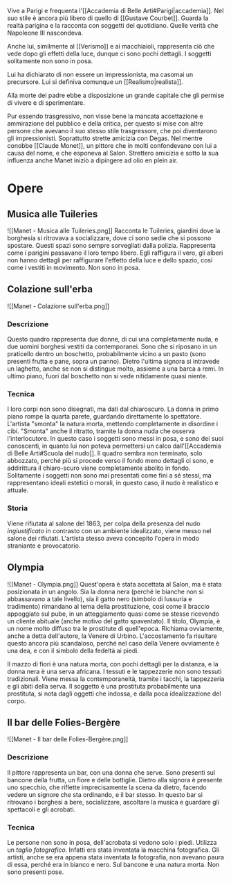 Vive a Parigi e frequenta l'[[Accademia di Belle Arti#Parigi|accademia]].
Nel suo stile è ancora più libero di quello di [[Gustave Courbet]]. Guarda la realtà parigina e la racconta con soggetti del quotidiano. Quelle verità che Napoleone III nascondeva.

Anche lui, similmente al [[Verismo]] e ai macchiaioli, rappresenta ciò che vede dopo gli effetti della luce, dunque ci sono pochi dettagli.
I soggetti solitamente non sono in posa.

Lui ha dichiarato di non essere un impressionista, ma casomai un precursore. Lui si definiva comunque un [[Realismo|realista]].

Alla morte del padre ebbe a disposizione un grande capitale che gli permise di vivere e di sperimentare.

Pur essendo trasgressivo, non visse bene la mancata accettazione e ammirazione del pubblico e della critica, per questo si mise con altre persone che avevano il suo stesso stile trasgressore, che poi diventarono gli impressionisti. Soprattutto strette amicizia con Degas. Nel mentre conobbe [[Claude Monet]], un pittore che in molti confondevano con lui a causa del nome, e che esponeva al Salon. Strettero amicizia e sotto la sua influenza anche Manet iniziò a dipingere ad olio en plein air. 
# Opere
## Musica alle Tuileries
![[Manet - Musica alle Tuileries.png]]
Racconta le Tuileries, giardini dove la borghesia si ritrovava a socializzare, dove ci sono sedie che si possono spostare. Questi spazi sono sempre sorvegliati dalla polizia.
Rappresenta come i parigini passavano il loro tempo libero.
Egli raffigura il vero, gli alberi non hanno dettagli per raffigurare l'effetto della luce e dello spazio, così come i vestiti in movimento. Non sono in posa.
## Colazione sull'erba
![[Manet - Colazione sull'erba.png]]
### Descrizione
Questo quadro rappresenta due donne, di cui una completamente nuda, e due uomini borghesi vestiti da contemporanei. Sono che si riposano in un praticello dentro un boschetto, probabilmente vicino a un pasto (sono presenti frutta e pane, sopra un panno).
Dietro l'ultima signora si intravede un laghetto, anche se non si distingue molto, assieme a una barca a remi. In ultimo piano, fuori dal boschetto non si vede nitidamente quasi niente.
### Tecnica
I loro corpi non sono disegnati, ma dati dal chiaroscuro. La donna in primo piano rompe la quarta parete, guardando direttamente lo spettatore.
L'artista "smonta" la natura morta, mettendo completamente in disordine i cibi.
"Smonta" anche il ritratto, tramite la donna nuda che osserva l'interlocutore.
In questo caso i soggetti sono messi in posa, e sono dei suoi conoscenti, in quanto lui non poteva permettersi un calco dall'[[Accademia di Belle Arti#Scuola del nudo]].
Il quadro sembra non terminato, solo abbozzato, perché più si procede verso il fondo meno dettagli ci sono, e addirittura il chiaro-scuro viene completamente abolito in fondo.
Solitamente i soggetti non sono mai presentati come fini a sé stessi, ma rappresentano ideali estetici o morali, in questo caso, il nudo è realistico e attuale.
### Storia
Viene rifiutata al salone del 1863, per colpa della presenza del nudo *ingiustificato* in contrasto con un ambiente idealizzato, viene messo nel salone dei rifiutati.
L'artista stesso aveva concepito l'opera in modo straniante e provocatorio.
## Olympia
![[Manet - Olympia.png]]
Quest'opera è stata accettata al Salon, ma è stata posizionata in un angolo.
Sia la donna nera (perché le bianche non si abbassavano a tale livello), sia il gatto nero (simbolo di lussuria e tradimento) rimandano al tema della prostituzione, così come il braccio appoggiato sul pube, in un atteggiamento quasi come se stesse ricevendo un cliente abituale (anche motivo del gatto spaventato).
Il titolo, Olympia, è un nome molto diffuso tra le prostitute di quell'epoca.
Richiama ovviamente, anche a detta dell'autore, la Venere di Urbino. L'accostamento fa risultare questo ancora più scandaloso, perché nel caso della Venere ovviamente è una dea, e con il simbolo della fedeltà ai piedi.


Il mazzo di fiori è una natura morta, con pochi dettagli per la distanza, e la donna nera è una serva africana.
I tessuti e le tappezzerie non sono tessuti tradizionali. Viene messa la contemporaneità, tramite i tacchi, la tappezzeria e gli abiti della serva.
Il soggetto è una prostituta probabilmente una prostituta, si nota dagli oggetti che indossa, e dalla poca idealizzazione del corpo.

## Il bar delle Folies-Bergère
![[Manet - Il bar delle Folies-Bergère.png]]
### Descrizione
Il pittore rappresenta un bar, con una donna che serve. Sono presenti sul bancone della frutta, un fiore e delle bottiglie. Dietro alla signora è presente uno specchio, che riflette imprecisamente la scena da dietro, facendo vedere un signore che sta ordinando, e il bar stesso.
In questo bar si ritrovano i borghesi a bere, socializzare, ascoltare la musica e guardare gli spettacoli e gli acrobati.
### Tecnica
Le persone non sono in posa, dell'acrobata si vedono solo i piedi. Utilizza un *taglio fotografico*. Infatti era stata inventata la macchina fotografica. Gli artisti, anche se era appena stata inventata la fotografia, non avevano paura di essa, perché era in bianco e nero.
Sul bancone è una natura morta.
Non sono presenti pose.
